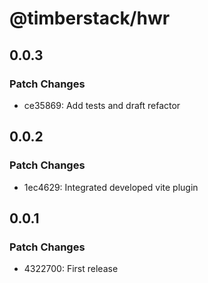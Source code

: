 # @timberstack/hwr

## 0.0.3

### Patch Changes

- ce35869: Add tests and draft refactor

## 0.0.2

### Patch Changes

- 1ec4629: Integrated developed vite plugin

## 0.0.1

### Patch Changes

- 4322700: First release
